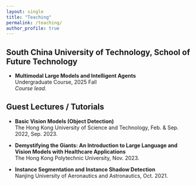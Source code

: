 ```yaml
---
layout: single
title: "Teaching"
permalink: /teaching/
author_profile: true
---
```


## South China University of Technology, School of Future Technology

- **Multimodal Large Models and Intelligent Agents**  
  Undergraduate Course, 2025 Fall     
  *Course lead.*  

## Guest Lectures / Tutorials

- **Basic Vision Models (Object Detection)**  
  The Hong Kong University of Science and Technology, Feb. & Sep. 2022, Sep. 2023.

- **Demystifying the Giants: An Introduction to Large Language and Vision Models with Healthcare Applications**  
  The Hong Kong Polytechnic University, Nov. 2023.

- **Instance Segmentation and Instance Shadow Detection**  
  Nanjing University of Aeronautics and Astronautics, Oct. 2021.

